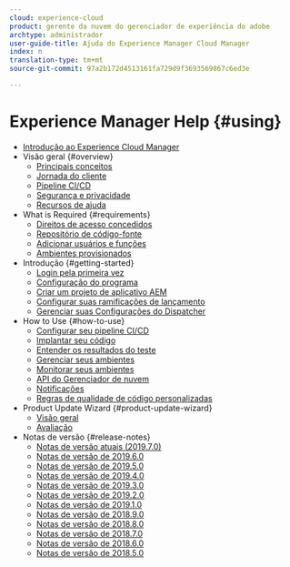 ```yaml
---
cloud: experience-cloud
product: gerente da nuvem do gerenciador de experiência do adobe
archtype: administrador
user-guide-title: Ajuda do Experience Manager Cloud Manager
index: n
translation-type: tm+mt
source-git-commit: 97a2b172d4513161fa729d9f3693569867c6ed3e

---
```



# Experience Manager Help {#using}

+ [Introdução ao Experience Cloud Manager](introduction-to-cloud-manager.md)
+ Visão geral {#overview}
   + [Principais conceitos](key-concepts.md)
   + [Jornada do cliente](customer-journey.md)
   + [Pipeline CI/CD](ci-cd-pipeline.md)
   + [Segurança e privacidade](security-and-privacy.md)
   + [Recursos de ajuda](help-resources.md)
+ What is Required {#requirements}
   + [Direitos de acesso concedidos](access-rights-granted.md)
   + [Repositório de código-fonte](source-code-repository.md)
   + [Adicionar usuários e funções](setting-up-users-and-roles.md)
   + [Ambientes provisionados](environments-provisioned.md)
+ Introdução {#getting-started}
   + [Login pela primeira vez](first-time-login.md)
   + [Configuração do programa](setting-up-program.md)
   + [Criar um projeto de aplicativo AEM](create-an-application-project.md)
   + [Configurar suas ramificações de lançamento](configure-your-release-branches.md)
   + [Gerenciar suas Configurações do Dispatcher](dispatcher-configurations.md)
+ How to Use {#how-to-use}
   + [Configurar seu pipeline CI/CD](configuring-pipeline.md)
   + [Implantar seu código](deploying-code.md)
   + [Entender os resultados do teste](understand-your-test-results.md)
   + [Gerenciar seus ambientes](manage-your-environment.md)
   + [Monitorar seus ambientes](monitor-your-environments.md)
   + [API do Gerenciador de nuvem](https://www.adobe.io/apis/experiencecloud/cloud-manager/docs.html)
   + [Notificações](notifications.md)
   + [Regras de qualidade de código personalizadas](custom-code-quality-rules.md)
+ Product Update Wizard {#product-update-wizard}
   + [Visão geral](overview-productupdate-wizard.md)
   + [Avaliação](evaluation.md)
+ Notas de versão {#release-notes}
   + [Notas de versão atuais (2019.7.0)](release-notes-current.md)
   + [Notas de versão de 2019.6.0](release-notes-2019-6-0.md)
   + [Notas de versão de 2019.5.0](release-notes-2019-5-0.md)
   + [Notas de versão de 2019.4.0](release-notes-2019-4-0.md)
   + [Notas de versão de 2019.3.0](release-notes-2019-3-0.md)
   + [Notas de versão de 2019.2.0](release-notes-2019-2-0.md)
   + [Notas de versão de 2019.1.0](release-notes-2019-1-0.md)
   + [Notas de versão de 2018.9.0](release-notes-2018-9-0.md)
   + [Notas de versão de 2018.8.0](release-notes-2018-8-0.md)
   + [Notas de versão de 2018.7.0](release-notes-2018-7-0.md)
   + [Notas de versão de 2018.6.0](release-notes-2018-6-0.md)
   + [Notas de versão de 2018.5.0](release-notes-2018-5-0.md)

